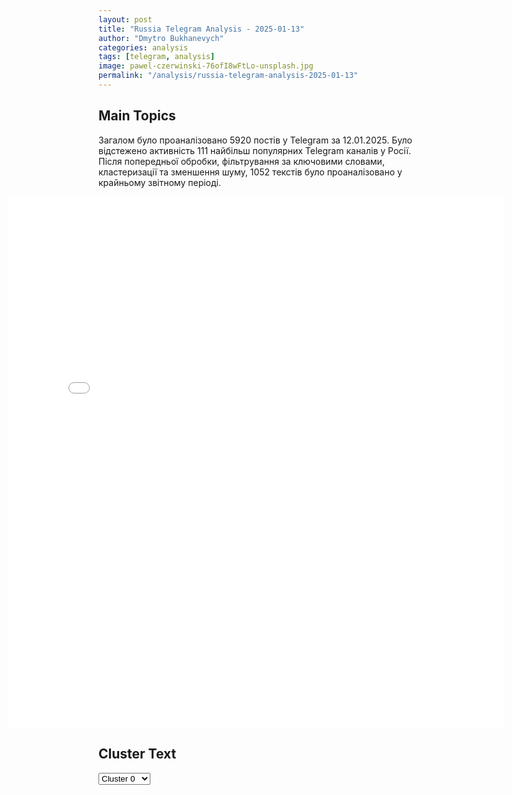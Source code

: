 ```yaml
---
layout: post
title: "Russia Telegram Analysis - 2025-01-13"
author: "Dmytro Bukhanevych"
categories: analysis
tags: [telegram, analysis]
image: pawel-czerwinski-76ofI8wFtLo-unsplash.jpg
permalink: "/analysis/russia-telegram-analysis-2025-01-13"
---
```


<style>
    /* Adjusting iframe-container styles */
    .wide-iframe-container {
        width: calc(100% + 30vw);  /* Extending the width */
        margin-left: -15vw;       /* Negative margin to push to the left */
        overflow: hidden;         /* In case the iframe content spills over */
    }

    .wide-iframe-container iframe {
        width: 100%;  /* Making the iframe take the full width of its container */
        border: none; /* Removing any borders from the iframe */
    }

    /* Toggle mechanism */
    .hidden {
        display: none;
    }
    
    .show-content-target:checked + .show-content {
        display: block;
    }
</style>

<h2>Main Topics</h2>
<p>Загалом було проаналізовано 5920 постів у Telegram за 12.01.2025. Було відстежено активність 111 найбільш популярних Telegram каналів у Росії. Після попередньої обробки, фільтрування за ключовими словами, кластеризації та зменшення шуму, 1052 текстів було проаналізовано у крайньому звітному періоді.</p>
<!-- Embedding Main Plotly Visualization -->
<div class="wide-iframe-container">
    <iframe src="{{site.baseurl}}/visualizations/2025-01-13/fig_topics_time.html" height="850"></iframe>
</div>


<h2>Cluster Text</h2>

<!-- Dropdown to select a cluster -->
<select id="clusterSelector" onchange="displayClusterText()">
<option value="0">Cluster 0</option><option value="1">Cluster 1</option><option value="2">Cluster 2</option><option value="3">Cluster 3</option><option value="4">Cluster 4</option><option value="5">Cluster 5</option><option value="6">Cluster 6</option><option value="7">Cluster 7</option><option value="8">Cluster 8</option><option value="9">Cluster 9</option><option value="10">Cluster 10</option><option value="11">Cluster 11</option><option value="12">Cluster 12</option><option value="13">Cluster 13</option><option value="14">Cluster 14</option><option value="15">Cluster 15</option><option value="16">Cluster 16</option>
</select>

<!-- Display area for the selected cluster's text -->
<div id="clusterTextDisplay" class="hidden"></div>

<script type="text/javascript">
    var clusterDetails = {"0": "<b>Total Posts:</b> 147<br><b>Date:</b> 2025-01-12 08:19:24+00:00<br><b>Author:</b> treugolniklpr<br><b>Link:</b> https://t.me/s/treugolniklpr/80944<br><b>Subscribers:</b> 733702<br><b>Text:</b> \u0422\u0435\u043a\u0441\u0442: \u0425\u0435\u0440\u0441\u043e\u043d\u0441\u043a\u0430\u044f \u043e\u0431\u043b\u0430\u0441\u0442\u044c \u0420\u0424 \u041e\u043f\u0430\u0441\u043d\u043e\u0441\u0442\u044c \u043f\u043e \u0411\u041f\u041b\u0410", "1": "<b>Total Posts:</b> 55<br><b>Date:</b> 2025-01-12 21:34:58+00:00<br><b>Author:</b> ukr_2025_ru<br><b>Link:</b> https://t.me/s/ukr_2025_ru/230625<br><b>Subscribers:</b> 481597<br><b>Text:</b> \u0422\u0435\u043a\u0441\u0442: \u2755 \u0412\u043e\u0442 \u0438 \u0437\u0430\u043a\u043e\u043d\u0447\u0438\u043b\u0438\u0441\u044c \u0432\u044b\u0445\u043e\u0434\u043d\u044b\u0435. \u041f\u043e\u0440\u0430 \u0432\u043e\u0437\u0432\u0440\u0430\u0449\u0430\u0442\u044c\u0441\u044f \u0432 \u0440\u0430\u0431\u043e\u0447\u0438\u0439 \u0440\u0435\u0436\u0438\u043c. \u0410 \u043f\u043e\u043a\u0430 \u0434\u0430\u0432\u0430\u0439\u0442\u0435 \u043f\u043e\u0434\u0432\u0435\u0434\u0451\u043c \u0438\u043d\u0444\u043e\u0440\u043c\u0430\u0446\u0438\u043e\u043d\u043d\u044b\u0435 \u0438\u0442\u043e\u0433\u0438 \u0432\u043e\u0441\u043a\u0440\u0435\u0441\u0435\u043d\u044c\u044f:\ud83d\udfe5 \u0412\u0421 \u0420\u0424 \u043e\u0441\u0432\u043e\u0431\u043e\u0434\u0438\u043b\u0438 \u043d.\u043f. \u042f\u043d\u0442\u0430\u0440\u043d\u043e\u0435 \u0432 \u0414\u041d\u0420 \u0438 \u043d.\u043f. \u041a\u0430\u043b\u0438\u043d\u043e\u0432\u043e \u0432 \u0425\u0430\u0440\u044c\u043a\u043e\u0432\u0441\u043a\u043e\u0439 \u043e\u0431\u043b\u0430\u0441\u0442\u0438;\ud83d\udfe5 \u0418\u0437 600 \u0432\u043e\u0435\u043d\u043d\u044b\u0445 \u0412\u0421\u0423 \u0432 \u0420\u0430\u0431\u043e\u0442\u0438\u043d\u043e \u0432\u044b\u0436\u0438\u043b\u0438 36;\ud83d\udfe5 \u0410\u0440\u043c\u0438\u044f \u0420\u0424 \u043c\u043e\u0433\u0443\u0442 \u043d\u0430\u043d\u043e\u0441\u0438\u0442\u044c \u0443\u0434\u0430\u0440\u044b \u041a\u0410\u0411\u0430\u043c\u0438 \u0438 \u0430\u0440\u0442\u0438\u043b\u043b\u0435\u0440\u0438\u0435\u0439 \u043f\u043e \u043f\u0440\u0438\u0433\u0440\u0430\u043d\u0438\u0447\u043d\u044b\u043c \u0442\u0435\u0440\u0440\u0438\u0442\u043e\u0440\u0438\u044f\u043c \u0414\u043d\u0435\u043f\u0440\u043e\u043f\u0435\u0442\u0440\u043e\u0432\u0441\u043a\u043e\u0439 \u043e\u0431\u043b\u0430\u0441\u0442\u0438 \u2013 \u0442\u0440\u0435\u0432\u043e\u0436\u0438\u0442\u0441\u044f \u043c\u0435\u0441\u0442\u043d\u044b\u0439 \u0433\u0430\u0443\u043b\u044f\u0439\u0442\u0435\u0440, \u043f\u0440\u0435\u0434\u0441\u0435\u0434\u0430\u0442\u0435\u043b\u044c \u0414\u043d\u0435\u043f\u0440\u043e\u043f\u0435\u0442\u0440\u043e\u0432\u0441\u043a\u043e\u0433\u043e \u043e\u0431\u043b\u0430\u0441\u0442\u043d\u043e\u0433\u043e \u0441\u043e\u0432\u0435\u0442\u0430 \u041d\u0438\u043a\u043e\u043b\u0430\u0439 \u041b\u0443\u043a\u0430\u0448\u0443\u043a;\ud83d\udfe5 \u0423\u043a\u0440\u0430\u0438\u043d\u0441\u043a\u0438\u0435 \u043f\u0440\u043e\u043f\u0430\u0433\u0430\u043d\u0434\u0438\u0441\u0442\u044b \u0433\u0430\u0434\u0430\u044e\u0442 \u043e \u0442\u043e\u043c, \u043a\u0443\u0434\u0430 \u0434\u0435\u043b\u0438\u0441\u044c \u0440\u0435\u0437\u0435\u0440\u0432\u044b \u0412\u0421\u0423;\ud83d\udfe6 \u0413\u043b\u0430\u0432\u0430 \u041c\u0427\u0421 \u0410\u043b\u0435\u043a\u0441\u0430\u043d\u0434\u0440 \u041a\u0443\u0440\u0435\u043d\u043a\u043e\u0432 \u0441\u0444\u043e\u0440\u043c\u0438\u0440\u043e\u0432\u0430\u043b \u0444\u0435\u0434\u0435\u0440\u0430\u043b\u044c\u043d\u044b\u0439 \u0448\u0442\u0430\u0431 \u043f\u043e \u043b\u0438\u043a\u0432\u0438\u0434\u0430\u0446\u0438\u0438 \u0440\u0430\u0437\u043b\u0438\u0432\u0430 \u043c\u0430\u0437\u0443\u0442\u0430 \u0432 \u0427\u0435\u0440\u043d\u043e\u043c \u043c\u043e\u0440\u0435;\ud83d\udfe6 \u041f\u043e\u043b\u044c\u0448\u0430 \u0443\u0441\u0442\u0430\u043b\u0430 \u043e\u0442 \u0443\u043a\u0440\u0430\u0438\u043d\u0441\u043a\u043e\u0433\u043e \u043a\u043e\u043d\u0444\u043b\u0438\u043a\u0442\u0430, \u0438 \u043e\u0434\u043d\u043e\u0439 \u0438\u0437 \u043f\u0440\u0438\u0447\u0438\u043d \u0441\u0442\u0430\u043b\u0438 \u0443\u043a\u0440\u0430\u0438\u043d\u0441\u043a\u0438\u0435 \u0431\u0435\u0436\u0435\u043d\u0446\u044b, \"\u0436\u0438\u0432\u0443\u0449\u0438\u0435 \u0432 \u043f\u044f\u0442\u0438\u0437\u0432\u0451\u0437\u0434\u043e\u0447\u043d\u044b\u0445 \u043e\u0442\u0435\u043b\u044f\u0445\", \u2014 \u0437\u0430\u044f\u0432\u0438\u043b \u043c\u0438\u043d\u0438\u0441\u0442\u0440 \u043e\u0431\u043e\u0440\u043e\u043d\u044b \u0441\u0442\u0440\u0430\u043d\u044b \u0412\u043b\u0430\u0434\u0438\u0441\u043b\u0430\u0432 \u041a\u043e\u0441\u0438\u043d\u044f\u043a-\u041a\u0430\u043c\u044b\u0448. \u0422\u0430\u043a\u0436\u0435 \u043e\u043d \u0441\u043a\u0430\u0437\u0430\u043b, \u0447\u0442\u043e \u0441\u0442\u0440\u0430\u043d\u044b \u041d\u0410\u0422\u041e \u043b\u0438\u0448\u044c \u0447\u0435\u0440\u0435\u0437 10 \u043b\u0435\u0442 \u0441\u043c\u043e\u0433\u0443\u0442 \u0432\u044b\u043f\u043e\u043b\u043d\u0438\u0442\u044c \u0442\u0440\u0435\u0431\u043e\u0432\u0430\u043d\u0438\u0435 \u0422\u0440\u0430\u043c\u043f\u0430 \u043f\u043e\u0432\u044b\u0441\u0438\u0442\u044c \u0440\u0430\u0441\u0445\u043e\u0434\u044b \u043d\u0430 \u043e\u0431\u043e\u0440\u043e\u043d\u0443 \u0434\u043e 5% \u0412\u0412\u041f;\ud83d\udfe6 \u041f\u0440\u0435\u0437\u0438\u0434\u0435\u043d\u0442 \u0421\u043b\u043e\u0432\u0430\u043a\u0438\u0438 \u041f\u0451\u0442\u0440 \u041f\u0435\u043b\u043b\u0435\u0433\u0440\u0438\u043d\u0438 \u0440\u0435\u0448\u0438\u043b \u043d\u0435 \u0435\u0445\u0430\u0442\u044c \u0432 \u041a\u0438\u0435\u0432, \u043e\u0431\u044a\u044f\u0441\u043d\u0438\u0432 \u044d\u0442\u043e \u0440\u0435\u0448\u0435\u043d\u0438\u0435\u043c \u0423\u043a\u0440\u0430\u0438\u043d\u044b \u043f\u0440\u0435\u043a\u0440\u0430\u0442\u0438\u0442\u044c \u0442\u0440\u0430\u043d\u0441\u043f\u043e\u0440\u0442\u0438\u0440\u043e\u0432\u043a\u0443 \u0440\u043e\u0441\u0441\u0438\u0439\u0441\u043a\u043e\u0433\u043e \u0433\u0430\u0437\u0430 \u0432 \u0415\u0432\u0440\u043e\u043f\u0443;\ud83d\udfe6 \u0412 \u043a\u0430\u043b\u0438\u0444\u043e\u0440\u043d\u0438\u0439\u0441\u043a\u0438\u0445 \u043f\u043e\u0436\u0430\u0440\u0430\u0445 \u0441\u0433\u043e\u0440\u0435\u043b\u0438 \u0432\u043e\u0441\u0435\u043c\u044c \u043e\u0441\u043e\u0431\u043d\u044f\u043a\u043e\u0432 \u0433\u0435\u043d\u0435\u0440\u0430\u043b\u043e\u0432 \u0412\u0421\u0423;\ud83d\udfe6 \u0423\u043a\u0440\u0430\u0438\u043d\u0441\u043a\u0438\u0439 \u041c\u0435\u043d\u0433\u0435\u043b\u0435 \u043e\u0431\u044a\u044f\u0432\u0438\u043b \u043e \u0442\u043e\u043c, \u0447\u0442\u043e \u043e\u043d \u0438\u0434\u0435\u0442 \u0432 \u043f\u043e\u043b\u0438\u0442\u0438\u043a\u0443;\ud83d\udfe6 \u041d\u0430 \u0423\u043a\u0440\u0430\u0438\u043d\u0435 \u0432 2024 \u0433\u043e\u0434\u0443 \u0441\u0442\u0440\u0435\u043c\u0438\u0442\u0435\u043b\u044c\u043d\u043e \u043f\u043e\u0432\u044b\u0441\u0438\u043b\u0438\u0441\u044c \u0446\u0435\u043d\u044b \u043d\u0430 \u043a\u043e\u043c\u043c\u0443\u043d\u0430\u043b\u044c\u043d\u044b\u0435 \u0443\u0441\u043b\u0443\u0433\u0438 \u043f\u043e \u0441\u0440\u0430\u0432\u043d\u0435\u043d\u0438\u044e \u0441 \u043f\u0440\u0435\u0434\u044b\u0434\u0443\u0449\u0438\u043c \u0433\u043e\u0434\u043e\u043c;\ud83d\udfe6 \u041d\u0430 \u0423\u043a\u0440\u0430\u0438\u043d\u0435 \u0432 \u041a\u0438\u0435\u0432\u0435 \u0437\u0430\u043c\u0435\u0442\u0438\u043b\u0438 \u0442\u0435\u043c\u043d\u043e\u043a\u043e\u0436\u0435\u0433\u043e \u0432\u043e\u0435\u043d\u043a\u043e\u043c\u0430;\ud83d\udfe6 \u0423\u043a\u0440\u0430\u0438\u043d\u0441\u043a\u0438\u0435 \u0442\u0435\u0440\u0440\u043e\u0440\u0438\u0441\u0442\u044b \u0443\u0431\u0438\u043b\u0438 \u0441\u0432\u043e\u0438\u0445 \u043f\u0435\u043d\u0441\u0438\u043e\u043d\u0435\u0440\u043e\u0432, \u043d\u0430\u0437\u0432\u0430\u0432 \u0438\u0445 \u00ab\u0433\u0440\u0443\u043f\u043f\u043e\u0439 \u0437\u0430\u0445\u0432\u0430\u0442\u0447\u0438\u043a\u043e\u0432\u00bb;\ud83d\udfe6 \u0421\u043e\u0432\u0435\u0442\u043d\u0438\u043a \u0422\u0440\u0430\u043c\u043f\u0430 \u0423\u043e\u043b\u0442\u0446 \u0434\u0430\u0435\u0442 \u043f\u043e\u043d\u044f\u0442\u044c \u0423\u043a\u0440\u0430\u0438\u043d\u0435, \u0447\u0442\u043e \u043f\u043e\u043d\u0438\u0436\u0435\u043d\u0438\u0435 \u043f\u0440\u0438\u0437\u044b\u0432\u043d\u043e\u0433\u043e \u0432\u043e\u0437\u0440\u0430\u0441\u0442\u0430 \u0434\u043b\u044f \u0435\u0435 \u0433\u0440\u0430\u0436\u0434\u0430\u043d \u043d\u0435\u0438\u0437\u0431\u0435\u0436\u043d\u043e;\ud83d\udfe6 \u0422\u0435\u043b\u0430 \u0412\u0421\u0423\u0448\u043d\u0438\u043a\u043e\u0432 - \u044d\u0442\u043e \u043d\u043e\u0432\u044b\u0439 \u0441\u043f\u043e\u0441\u043e\u0431 \u0437\u0430\u0440\u0430\u0431\u043e\u0442\u043a\u0430 \u043d\u0430 \u0423\u043a\u0440\u0430\u0438\u043d\u0435;\ud83d\udfe6 \u0417\u0435\u043b\u0435\u043d\u0441\u043a\u0438\u0439 \u0441\u043f\u043e\u0442\u0443\u0436\u043d\u0438\u0447\u0430\u043b \u0438 \u0437\u0430\u044f\u0432\u0438\u043b, \u0447\u0442\u043e \u0423\u043a\u0440\u0430\u0438\u043d\u0430 \u043f\u043e\u043c\u043e\u0436\u0435\u0442 \u0421\u0428\u0410 \u0432 \u0442\u0443\u0448\u0435\u043d\u0438\u0438 \u043f\u043e\u0436\u0430\u0440\u043e\u0432 \u0432 \u041a\u0430\u043b\u0438\u0444\u043e\u0440\u043d\u0438\u0438.\u0414\u0435\u043d\u044c \u0437\u0430\u043a\u043e\u043d\u0447\u0438\u043b\u0441\u044f, \u043d\u043e \u043d\u043e\u0447\u044c \u0442\u043e\u043b\u044c\u043a\u043e \u043d\u0430\u0447\u0438\u043d\u0430\u0435\u0442\u0441\u044f! \u041c\u044b \u0441\u043b\u0435\u0434\u0438\u043c \u0437\u0430 \u043f\u0440\u043e\u0438\u0441\u0445\u043e\u0434\u044f\u0449\u0438\u043c \u0432 \u043d\u043e\u0447\u0438, \u0447\u0442\u043e\u0431\u044b \u0440\u0430\u0441\u0441\u043a\u0430\u0437\u0430\u0442\u044c \u043e\u0431 \u044d\u0442\u043e\u043c \u0432\u0430\u043c.  \u0410 \u043f\u043e\u043a\u0430 \u043c\u043e\u0436\u0435\u0442\u0435 \u043f\u043e\u0434\u043f\u0438\u0441\u0430\u0442\u044c\u0441\u044f \u043d\u0430 \u043d\u0430\u0448 \u043a\u0430\u043d\u0430\u043b \u0441 \u044d\u043a\u0441\u043a\u043b\u044e\u0437\u0438\u0432\u043d\u044b\u043c\u0438 \u044d\u043a\u0441\u043f\u0435\u0440\u0442\u043d\u044b\u043c\u0438 \u043c\u0430\u0442\u0435\u0440\u0438\u0430\u043b\u0430\u043c\u0438 \u043e\u0431 \u0423\u043a\u0440\u0430\u0438\u043d\u0435, \u0421\u0412\u041e \u0438 \u043d\u0435 \u0442\u043e\u043b\u044c\u043a\u043e.\u0412\u0430\u0448\u0430 \u0423\u043a\u0440\u0430\u0438\u043d\u0430.\u0440\u0443 \ud83d\udc4d", "2": "<b>Total Posts:</b> 21<br><b>Date:</b> 2025-01-12 11:32:52+00:00<br><b>Author:</b> bbbreaking<br><b>Link:</b> https://t.me/s/bbbreaking/197841<br><b>Subscribers:</b> 1862421<br><b>Text:</b> \u0422\u0435\u043a\u0441\u0442: \u0425\u0430\u0431\u0438\u0431\u0430 \u041d\u0443\u0440\u043c\u0430\u0433\u043e\u043c\u0435\u0434\u043e\u0432\u0430 \u0441\u043d\u044f\u043b\u0438 \u0441 \u0440\u0435\u0439\u0441\u0430 \u0432 \u0421\u0428\u0410 \u043f\u043e\u0441\u043b\u0435 \u0441\u043f\u043e\u0440\u043e\u0432 \u0441\u043e \u0441\u0442\u044e\u0430\u0440\u0434\u0435\u0441\u0441\u043e\u0439, \u0441\u043e\u043e\u0431\u0449\u0430\u0435\u0442 \u043f\u043e\u0440\u0442\u0430\u043b Essentially Sports.\u0411\u043e\u0440\u0442\u043f\u0440\u043e\u0432\u043e\u0434\u043d\u0438\u0446\u0430 \u0441\u043f\u0440\u043e\u0441\u0438\u043b\u0430 \u041d\u0443\u0440\u043c\u0430\u0433\u043e\u043c\u0435\u0434\u043e\u0432\u0430, \u0441\u0438\u0434\u0435\u0432\u0448\u0435\u0433\u043e \u0443 \u0430\u0432\u0430\u0440\u0438\u0439\u043d\u043e\u0433\u043e \u0432\u044b\u0445\u043e\u0434\u0430, \u0441\u043c\u043e\u0436\u0435\u0442 \u043b\u0438 \u043e\u043d \u043f\u043e\u043c\u043e\u0447\u044c \u043e\u0441\u0442\u0430\u043b\u044c\u043d\u044b\u043c \u043f\u0430\u0441\u0441\u0430\u0436\u0438\u0440\u0430\u043c \u0432 \u0441\u043b\u0443\u0447\u0430\u0435 \u0447\u0440\u0435\u0437\u0432\u044b\u0447\u0430\u0439\u043d\u043e\u0439 \u0441\u0438\u0442\u0443\u0430\u0446\u0438\u0438. \u0421\u043f\u043e\u0440\u0442\u0441\u043c\u0435\u043d \u0432\u0441\u0442\u0443\u043f\u0438\u043b \u0432 \u0441\u043f\u043e\u0440 \u0438 \u043e\u0442\u043a\u0430\u0437\u0430\u043b\u0441\u044f \u043f\u0435\u0440\u0435\u0441\u0435\u0441\u0442\u044c \u043d\u0430 \u0434\u0440\u0443\u0433\u043e\u0435 \u043c\u0435\u0441\u0442\u043e. \u0421\u0442\u044e\u0430\u0440\u0434\u0435\u0441\u0441\u0430 \u0432\u044b\u0437\u0432\u0430\u043b\u0430 \u0441\u0443\u043f\u0435\u0440\u0432\u0430\u0439\u0437\u0435\u0440\u0430, \u043a\u043e\u0442\u043e\u0440\u044b\u0439 \u043f\u043e\u043f\u0440\u043e\u0441\u0438\u043b \u041d\u0443\u0440\u043c\u0430\u0433\u043e\u043c\u0435\u0434\u043e\u0432\u0430 \u043f\u043e\u043a\u0438\u043d\u0443\u0442\u044c \u0441\u0430\u043c\u043e\u043b\u0435\u0442.", "3": "<b>Total Posts:</b> 16<br><b>Date:</b> 2025-01-12 09:30:08+00:00<br><b>Author:</b> warhistoryalconafter<br><b>Link:</b> https://t.me/s/warhistoryalconafter/202610<br><b>Subscribers:</b> 541514<br><b>Text:</b> \u0422\u0435\u043a\u0441\u0442: \ud83c\uddf7\ud83c\uddfa \u0413\u043e\u0441\u0434\u0443\u043c\u0430 \u043f\u0440\u043e\u0434\u043e\u043b\u0436\u0438\u0442 \u043e\u0431\u0441\u0443\u0436\u0434\u0435\u043d\u0438\u0435 \u0442\u0435\u043c\u044b \u0431\u043e\u0440\u044c\u0431\u044b \u0441 \u0434\u0435\u0441\u0442\u0440\u0443\u043a\u0442\u0438\u0432\u043d\u044b\u043c \u043a\u043e\u043d\u0442\u0435\u043d\u0442\u043e\u043c \u0432 \u0432\u0438\u0434\u0435\u043e\u0438\u0433\u0440\u0430\u0445, \u0440\u0435\u0447\u0438 \u043e \u043f\u043e\u043b\u043d\u043e\u043c \u0437\u0430\u043f\u0440\u0435\u0442\u0435 \u0438\u0433\u0440 \u043d\u0435 \u0438\u0434\u0435\u0442. \u041e\u0431 \u044d\u0442\u043e\u043c \u0441\u043e\u043e\u0431\u0449\u0438\u043b \u0432 Telegram-\u043a\u0430\u043d\u0430\u043b\u0435 \u043f\u0440\u0435\u0434\u0441\u0435\u0434\u0430\u0442\u0435\u043b\u044c \u0413\u043e\u0441\u0434\u0443\u043c\u044b \u0412\u044f\u0447\u0435\u0441\u043b\u0430\u0432 \u0412\u043e\u043b\u043e\u0434\u0438\u043d.\"\u0422\u0435\u043c\u0430 \u0437\u0430\u0438\u043d\u0442\u0435\u0440\u0435\u0441\u043e\u0432\u0430\u043b\u0430 \u043c\u043d\u043e\u0433\u0438\u0445 \u043c\u043e\u0438\u0445 \u043a\u043e\u043b\u043b\u0435\u0433. \u041f\u043b\u0430\u043d\u0438\u0440\u0443\u0435\u043c \u043f\u043e\u0434\u043a\u043b\u044e\u0447\u0438\u0442\u044c \u043a \u043e\u0431\u0441\u0443\u0436\u0434\u0435\u043d\u0438\u044e \u0437\u0430\u043a\u043e\u043d\u043e\u043f\u0440\u043e\u0435\u043a\u0442\u0430 \u0440\u043e\u0434\u0438\u0442\u0435\u043b\u044c\u0441\u043a\u043e\u0435 \u0441\u043e\u043e\u0431\u0449\u0435\u0441\u0442\u0432\u043e, \u0443\u0447\u0438\u0442\u0435\u043b\u0435\u0439, \u044d\u043a\u0441\u043f\u0435\u0440\u0442\u043e\u0432, \u043f\u0440\u0435\u0434\u0441\u0442\u0430\u0432\u0438\u0442\u0435\u043b\u0435\u0439 \u043e\u0442\u0440\u0430\u0441\u043b\u0438, \u043f\u0441\u0438\u0445\u043e\u043b\u043e\u0433\u043e\u0432 \u0438 \u0432\u0441\u0435\u0445 \u0437\u0430\u0438\u043d\u0442\u0435\u0440\u0435\u0441\u043e\u0432\u0430\u043d\u043d\u044b\u0445. \u0420\u044f\u0434 \u043c\u0435\u0434\u0438\u0430\u0440\u0435\u0441\u0443\u0440\u0441\u043e\u0432 \u0437\u0430\u044f\u0432\u0438\u043b \u043e \u0432\u043e\u0437\u043c\u043e\u0436\u043d\u043e\u043c \u043f\u043e\u043b\u043d\u043e\u043c \u0437\u0430\u043f\u0440\u0435\u0442\u0435 \u0432\u0438\u0434\u0435\u043e\u0438\u0433\u0440. \u0421\u0440\u0430\u0437\u0443 \u0445\u043e\u0447\u0443 \u043f\u043e\u0434\u0447\u0435\u0440\u043a\u043d\u0443\u0442\u044c - \u043e\u0431 \u044d\u0442\u043e\u043c \u0440\u0435\u0447\u0438 \u043d\u0435 \u0438\u0434\u0435\u0442\", - \u0437\u0430\u044f\u0432\u0438\u043b \u043e\u043d.\u041f\u043e\u0434\u043f\u0438\u0441\u0430\u0442\u044c\u0441\u044f \u043d\u0430 \u043a\u0430\u043d\u0430\u043b", "4": "<b>Total Posts:</b> 24<br><b>Date:</b> 2025-01-12 14:50:06+00:00<br><b>Author:</b> petrovtel<br><b>Link:</b> https://t.me/s/petrovtel/63107<br><b>Subscribers:</b> 551645<br><b>Text:</b> \u0422\u0435\u043a\u0441\u0442: \u0418\u0434\u0451\u0442 \u043f\u043e\u0434\u0433\u043e\u0442\u043e\u0432\u043a\u0430 \u043a \u0432\u0441\u0442\u0440\u0435\u0447\u0435 \u0414\u043e\u043d\u0430\u043b\u044c\u0434\u0430 \u0422\u0440\u0430\u043c\u043f\u0430 \u0438 \u041f\u0443\u0442\u0438\u043d\u0430, \u0441\u043e\u043e\u0431\u0449\u0438\u043b \u0441\u043e\u0432\u0435\u0442\u043d\u0438\u043a \u0422\u0440\u0430\u043c\u043f\u0430 \u043f\u043e \u043d\u0430\u0446\u0431\u0435\u0437\u043e\u043f\u0430\u0441\u043d\u043e\u0441\u0442\u0438 \u041c\u0430\u0439\u043a \u0423\u043e\u043b\u0442\u0446.\u041a\u041a \ud83d\udc00", "5": "<b>Total Posts:</b> 101<br><b>Date:</b> 2025-01-12 05:51:21+00:00<br><b>Author:</b> yurasumy<br><b>Link:</b> https://t.me/s/yurasumy/20477<br><b>Subscribers:</b> 3129833<br><b>Text:</b> \u0422\u0435\u043a\u0441\u0442: \u041a\u0443\u0440\u0430\u0445\u043e\u0432\u0441\u043a\u043e\u0435 \u043d\u0430\u043f\u0440\u0430\u0432\u043b\u0435\u043d\u0438\u0435 \u043d\u0430 12.01.25: \u0428\u0442\u0443\u0440\u043c \u0410\u043d\u0434\u0440\u0435\u0435\u0432\u043a\u0438, \u042f\u043d\u0442\u0430\u0440\u043d\u043e\u0435...\u0417\u0434\u0435\u0441\u044c \u0442\u0430\u043a\u0436\u0435 \u043f\u043e\u044f\u0432\u043b\u044f\u044e\u0442\u0441\u044f \u0432\u0441\u0435 \u0431\u043e\u043b\u0435\u0435 \u044f\u0432\u043d\u044b\u0435 \u043f\u0440\u0438\u0437\u043d\u0430\u043a\u0438 \u0442\u043e\u0433\u043e, \u0447\u0442\u043e \u043f\u043e\u043b\u0443\u043e\u043a\u0440\u0443\u0436\u0435\u043d\u043d\u0430\u044f \u0433\u0440\u0443\u043f\u043f\u0438\u0440\u043e\u0432\u043a\u0430 \u0412\u0421\u0423 \u0432 \u0440\u0430\u0439\u043e\u043d\u0435 \u0414\u0430\u0447\u043d\u043e\u0433\u043e \u043f\u043e\u0441\u044b\u043f\u0430\u043b\u0430\u0441\u044c. \u041c\u044b \u0438\u043c\u0435\u0435\u043c \u0437\u0434\u0435\u0441\u044c \u0430\u0431\u0441\u043e\u043b\u044e\u0442\u043d\u043e\u0435 \u043f\u0440\u0435\u0432\u043e\u0441\u0445\u043e\u0434\u0441\u0442\u0432\u043e \u0432 \u043e\u0433\u043d\u0435\u0432\u043e\u0439 \u043c\u043e\u0449\u0438 \u0438 \u043f\u043e\u0441\u0442\u0435\u043f\u0435\u043d\u043d\u043e \u0435\u0433\u043e \u0440\u0435\u0430\u043b\u0438\u0437\u0443\u0435\u043c. \u0412\u0447\u0435\u0440\u0430 \u043d\u0430\u0448\u0438 \u0447\u0430\u0441\u0442\u0438 \u043e\u0432\u043b\u0430\u0434\u0435\u043b\u0438 \u043d.\u043f. \u042f\u043d\u0442\u0430\u0440\u043d\u043e\u0435, \u0447\u0442\u043e \u0441\u0440\u0430\u0437\u0443 \u043e\u0433\u043e\u043b\u0438\u043b\u043e \u044e\u0436\u043d\u044b\u0439 \u0444\u043b\u0430\u043d\u0433 \u043f\u043e\u043b\u0443\u043a\u043e\u0442\u043b\u0430.\u0422\u0430\u043a\u0436\u0435 \u043a \u0432\u0435\u0447\u0435\u0440\u0443 \u0448\u0442\u0443\u0440\u043c\u043e\u0432\u0438\u043a\u0438 114-\u043e\u0439 \u0431\u0440\u0438\u0433\u0430\u0434\u044b \u0441\u043e\u0442\u0432\u043e\u0440\u0438\u043b\u0438 \u043e\u0447\u0435\u0440\u0435\u0434\u043d\u043e\u0435 \u0447\u0443\u0434\u043e, \u0432\u0437\u044f\u0432 \u043a\u0440\u0435\u043f\u043a\u0438\u0439 \u0440\u043e\u0442\u043d\u044b\u0439 \u043e\u043f\u043e\u0440\u043d\u044b\u0439 \u043f\u0443\u043d\u043a\u0442 \u0412\u0421\u0423 \u043d\u0430 \u0432\u043e\u0441\u0442\u043e\u0447\u043d\u043e\u0439 \u043e\u043a\u0440\u0430\u0438\u043d\u0435 \u0410\u043d\u0434\u0440\u0435\u0435\u0432\u043a\u0438, \u0442\u0435\u043c \u0441\u0430\u043c\u044b\u043c \u043d\u0430\u0447\u0430\u0432 \u0431\u043e\u0438 \u0437\u0430 \u0441\u0435\u043b\u043e.\u0412\u0435\u0440\u043e\u044f\u0442\u043d\u043e \u0443\u0436\u0435 \u043f\u043e\u043b\u043d\u043e\u0446\u0435\u043d\u043d\u044b\u0439 \u0435\u0433\u043e \u0448\u0442\u0443\u0440\u043c \u043d\u0430\u0447\u043d\u0435\u0442\u0441\u044f \u0441\u0435\u0433\u043e\u0434\u043d\u044f. \u0420\u0435\u0437\u0435\u0440\u0432\u044b \u043f\u0440\u043e\u0442\u0438\u0432\u043d\u0438\u043a\u0430 \u0437\u0434\u0435\u0441\u044c \u044f\u0432\u043d\u043e \u0438\u0441\u0442\u043e\u0449\u0435\u043d\u044b \u0438 \u0437\u0430\u043a\u0440\u044b\u0442\u044c \u043e\u0431\u0440\u0430\u0437\u0443\u044e\u0449\u0438\u0435\u0441\u044f \u0431\u0440\u0435\u0448\u0438 \u0443 \u043a\u043e\u043c\u0430\u043d\u0434\u043e\u0432\u0430\u043d\u0438\u044f \u043f\u0440\u043e\u0442\u0438\u0432\u043d\u0438\u043a\u0430 \u043d\u0435\u0447\u0435\u043c. \u0422\u0435\u043c \u0431\u043e\u043b\u0435\u0435, \u0447\u0442\u043e \u0438 \u0441\u0435\u0432\u0435\u0440\u043d\u0435\u0435 \u0421\u043b\u0430\u0432\u044f\u043d\u043a\u0438, \u0444\u0440\u043e\u043d\u0442 \u0412\u0421\u0423 \u043f\u043e\u0441\u043b\u0435 \u043d\u0435\u0441\u043a\u043e\u043b\u044c\u043a\u0438\u0445 \u0434\u043d\u0435\u0439 \u0443\u043f\u043e\u0440\u043d\u043e\u0433\u043e \u0441\u043e\u043f\u0440\u043e\u0442\u0438\u0432\u043b\u0435\u043d\u0438\u044f \u043d\u0430\u0448\u0435\u043c\u0443 \u0434\u0430\u0432\u043b\u0435\u043d\u0438\u044e \u2026 \u0431\u0443\u043a\u0432\u0430\u043b\u044c\u043d\u043e \u043f\u043e\u0441\u044b\u043f\u0430\u043b\u0441\u044f (\u043e\u0431 \u044d\u0442\u043e\u043c \u043f\u043e\u0434\u0440\u043e\u0431\u043d\u0435\u0435 \u0432 \u0441\u043b\u0435\u0434\u0443\u044e\u0449\u0435\u043c \u043c\u0430\u0442\u0435\u0440\u0438\u0430\u043b\u0435).\u041c\u0435\u0436\u0434\u0443 \u0442\u0435\u043c \u0432 \u0441\u0435\u0442\u0438 \u043d\u0430\u0447\u0430\u043b\u0438 \u043f\u043e\u044f\u0432\u043b\u044f\u0442\u044c\u0441\u044f \u0432\u0438\u0434\u0435\u043e \u0441 \u0433\u0440\u0443\u043f\u043f\u0430\u043c\u0438 \u043f\u043b\u0435\u043d\u043d\u044b\u0445, \u043a\u043e\u0442\u043e\u0440\u044b\u0435 \u043d\u0430\u0448\u0438 \u0441\u043e\u043b\u0434\u0430\u0442\u044b \u0432\u0437\u044f\u043b\u0438 \u0432 \u0437\u0430\u043f\u0430\u0434\u043d\u043e\u0439 \u0447\u0430\u0441\u0442\u0438 \u041a\u0443\u0440\u0430\u0445\u043e\u0432\u043e. \u0427\u0442\u043e \u0433\u043e\u0432\u043e\u0440\u0438\u0442 \u043e \u043c\u0430\u0441\u0448\u0442\u0430\u0431\u0430\u0445 \u043f\u043e\u0441\u0442\u0438\u0433\u0448\u0435\u0439 \u0437\u0434\u0435\u0441\u044c \u043f\u0440\u043e\u0442\u0438\u0432\u043d\u0438\u043a\u0430 \u043a\u0430\u0442\u0430\u0441\u0442\u0440\u043e\u0444\u044b.\u0414\u0435\u0440\u0436\u0438\u043c \u043a\u0443\u043b\u0430\u043a\u0438 \u0438 \u043c\u043e\u043b\u0438\u043c\u0441\u044f \u0437\u0430 \u043f\u0430\u0440\u043d\u0435\u0439.", "6": "<b>Total Posts:</b> 118<br><b>Date:</b> 2025-01-12 15:29:40+00:00<br><b>Author:</b> dmitrynikotin<br><b>Link:</b> https://t.me/s/dmitrynikotin/28640<br><b>Subscribers:</b> 719978<br><b>Text:</b> \u0422\u0435\u043a\u0441\u0442: \u26a1\ufe0f\u0422\u0440\u0430\u043c\u043f \u043f\u0440\u0438\u0437\u043d\u0430\u0435\u0442 \u043d\u0435\u0440\u0435\u0430\u043b\u0438\u0441\u0442\u0438\u0447\u043d\u043e\u0441\u0442\u044c \u0438\u0434\u0435\u0438 \"\u0432\u044b\u0442\u0435\u0441\u043d\u0435\u043d\u0438\u044f\" \u0420\u0424 \u0441 \u0431\u044b\u0432\u0448\u0438\u0445 \u0442\u0435\u0440\u0440\u0438\u0442\u043e\u0440\u0438\u0439 \u0423\u043a\u0440\u0430\u0438\u043d\u044b, \u044d\u0442\u043e \u043d\u0430\u0447\u0438\u043d\u0430\u044e\u0442 \u043f\u043e\u043d\u0438\u043c\u0430\u0442\u044c \u0438 \u0434\u0440\u0443\u0433\u0438\u0435 \u2014 \u0441\u043e\u0432\u0435\u0442\u043d\u0438\u043a \u043f\u043e \u043d\u0430\u0446\u0431\u0435\u0437\u043e\u043f\u0430\u0441\u043d\u043e\u0441\u0442\u0438.\ud83d\udcf1\u0414\u043c\u0438\u0442\u0440\u0438\u0439 \u041d\u0438\u043a\u043e\u0442\u0438\u043d. \u041f\u043e\u0434\u043f\u0438\u0441\u0430\u0442\u044c\u0441\u044f!", "7": "<b>Total Posts:</b> 34<br><b>Date:</b> 2025-01-12 16:32:58+00:00<br><b>Author:</b> rusich_army<br><b>Link:</b> https://t.me/s/rusich_army/20049<br><b>Subscribers:</b> 1162378<br><b>Text:</b> \u0422\u0435\u043a\u0441\u0442: \ud83e\ude96\u0413\u0440\u0435\u043d\u043b\u0430\u043d\u0434\u0438\u044f \u0438 \u043d\u0430\u0448\u0435 \u043c\u043d\u0435\u043d\u0438\u0435 \u0422\u0440\u0430\u043c\u043f \u0433\u043e\u0442\u043e\u0432 \u0440\u0430\u0441\u0441\u043c\u043e\u0442\u0440\u0435\u0442\u044c \u0432\u0441\u0435 \u0432\u043e\u0437\u043c\u043e\u0436\u043d\u044b\u0435 \u0432\u0430\u0440\u0438\u0430\u043d\u0442\u044b \u0434\u0435\u0439\u0441\u0442\u0432\u0438\u0439 \u0432 \u043e\u0442\u043d\u043e\u0448\u0435\u043d\u0438\u0438 \u0413\u0440\u0435\u043d\u043b\u0430\u043d\u0434\u0438\u0438, \u0432\u043a\u043b\u044e\u0447\u0430\u044f \u0441\u0438\u043b\u043e\u0432\u043e\u0439 \u0441\u0446\u0435\u043d\u0430\u0440\u0438\u0439, \u0437\u0430\u044f\u0432\u0438\u043b \u0441\u043e\u0432\u0435\u0442\u043d\u0438\u043a \u0422\u0440\u0430\u043c\u043f\u0430 \u043f\u043e \u043d\u0430\u0446\u0431\u0435\u0437\u043e\u043f\u0430\u0441\u043d\u043e\u0441\u0442\u0438 \u0423\u043e\u043b\u0446\u0421 \u0442\u043e\u0447\u043a\u0438 \u0437\u0440\u0435\u043d\u0438\u044f \u0433\u0435\u043e\u0433\u0440\u0430\u0444\u0438\u0447\u0435\u0441\u043a\u043e\u0433\u043e \u043f\u043e\u043b\u043e\u0436\u0435\u043d\u0438\u044f \u0413\u0440\u0435\u043d\u043b\u0430\u043d\u0434\u0438\u044f \u0432\u0430\u0436\u043d\u0430 \u043a\u0430\u043a \u044d\u043b\u0435\u043c\u0435\u043d\u0442 \u043f\u0440\u043e\u0442\u0438\u0432\u043e\u0441\u0442\u043e\u044f\u043d\u0438\u044f \u0432 \u0410\u0440\u043a\u0442\u0438\u043a\u0435. \u041e\u043d\u0430 \u043d\u0430\u0445\u043e\u0434\u0438\u0442\u0441\u044f \u0432 \u0442\u0430\u043a\u043e\u043c \u043f\u043e\u043b\u043e\u0436\u0435\u043d\u0438\u0438, \u0447\u0442\u043e, \u043e\u0431\u043e\u0440\u0443\u0434\u043e\u0432\u0430\u0432 \u0432\u043e\u0435\u043d\u043d\u0443\u044e \u0431\u0430\u0437\u0443 \u0441 \u0441\u043e\u043e\u0442\u0432\u0435\u0442\u0441\u0442\u0432\u0443\u044e\u0449\u0435\u0439 \u0438\u043d\u0444\u0440\u0430\u0441\u0442\u0440\u0443\u043a\u0442\u0443\u0440\u043e\u0439, \u043c\u043e\u0436\u043d\u043e \u0431\u0443\u0434\u0435\u0442 \u043a\u043e\u043d\u0442\u0440\u043e\u043b\u0438\u0440\u043e\u0432\u0430\u0442\u044c \u0431\u043e\u043b\u044c\u0448\u0443\u044e \u0447\u0430\u0441\u0442\u044c \u0440\u0435\u0433\u0438\u043e\u043d\u0430.\u041d\u0430\u0441 \u0442\u0430\u043a\u043e\u0435 \u043f\u0440\u0438\u0441\u0443\u0442\u0441\u0442\u0432\u0438\u0435 \u0421\u0428\u0410 \u043d\u0435 \u0443\u0434\u0438\u0432\u043b\u044f\u0435\u0442. \u0412 \u0433\u043e\u0434\u044b \u0425\u043e\u043b\u043e\u0434\u043d\u043e\u0439 \u0432\u043e\u0439\u043d\u044b \u0443 \u0430\u043c\u0435\u0440\u0438\u043a\u0430\u043d\u0446\u0435\u0432 \u0443\u0436\u0435 \u0431\u044b\u043b\u0430 \u0432\u043e\u0435\u043d\u043d\u0430\u044f \u0431\u0430\u0437\u0430 \u0432 \u0413\u0440\u0435\u043d\u043b\u0430\u043d\u0434\u0438\u0438, \u043a\u043e\u0442\u043e\u0440\u0430\u044f \u0440\u0430\u0441\u0441\u043c\u0430\u0442\u0440\u0438\u0432\u0430\u043b\u0430\u0441\u044c \u0442\u043e\u043b\u044c\u043a\u043e \u0441 \u043e\u0434\u043d\u043e\u0439 \u0442\u043e\u0447\u043a\u0438 \u2014 \u0432\u043e\u0437\u043c\u043e\u0436\u043d\u043e\u0441\u0442\u0438 \u0431\u044b\u0441\u0442\u0440\u043e \u043f\u0440\u0438\u0431\u043b\u0438\u0437\u0438\u0442\u044c\u0441\u044f \u043a \u0440\u043e\u0441\u0441\u0438\u0439\u0441\u043a\u0438\u043c \u0442\u0435\u0440\u0440\u0438\u0442\u043e\u0440\u0438\u044f\u043c \u0438 \u0443\u0434\u0430\u0440\u0438\u0442\u044c.\u0422\u0430\u043a \u0447\u0442\u043e \u043d\u0430\u0448\u0430 \u0441\u0442\u0440\u0430\u043d\u0430 \u0432 \u043f\u0440\u0438\u043d\u0446\u0438\u043f\u0435 \u0437\u043d\u0430\u0435\u0442, \u043a \u0447\u0435\u043c\u0443 \u0433\u043e\u0442\u043e\u0432\u0438\u0442\u044c\u0441\u044f, \u0435\u0441\u043b\u0438 \u0422\u0440\u0430\u043c\u043f \u0434\u0435\u0439\u0441\u0442\u0432\u0438\u0442\u0435\u043b\u044c\u043d\u043e \u0437\u0430\u0445\u043e\u0447\u0435\u0442 \u043f\u043e\u043b\u0443\u0447\u0438\u0442\u044c \u043a\u043e\u043d\u0442\u0440\u043e\u043b\u044c \u043d\u0430\u0434 \u0413\u0440\u0435\u043d\u043b\u0430\u043d\u0434\u0438\u0435\u0439. \u041d\u043e \u0432\u0441\u0435 \u044d\u0442\u043e \u0441\u043b\u0435\u0434\u0443\u0435\u0442 \u043e\u0431\u0441\u0443\u0436\u0434\u0430\u0442\u044c \u0442\u043e\u043b\u044c\u043a\u043e \u043f\u043e\u0441\u043b\u0435 \u0442\u043e\u0433\u043e, \u043a\u0430\u043a \u043e\u043d \u043f\u0440\u0438\u0434\u0435\u0442 \u043a \u0432\u043b\u0430\u0441\u0442\u0438 \u0438 \u0431\u0443\u0434\u0443\u0442 \u0432\u0438\u0434\u043d\u044b \u043a\u043e\u043d\u0442\u0443\u0440\u044b \u0432\u043d\u0435\u0448\u043d\u0435\u0439 \u043f\u043e\u043b\u0438\u0442\u0438\u043a\u0438.\u0418 \u0435\u0441\u043b\u0438 \u0432\u0441\u0435 \u044d\u0442\u043e \u043e\u043a\u0430\u0436\u0435\u0442\u0441\u044f \u043f\u0440\u0430\u0432\u0434\u043e\u0439, \u0430 \u043d\u0435 \u043f\u043e\u043b\u0438\u0442\u0438\u0447\u0435\u0441\u043a\u043e\u0439 \u0438\u0433\u0440\u043e\u0439, \u0442\u043e \u0443\u0436\u0435 \u043c\u043e\u0436\u043d\u043e \u0431\u0443\u0434\u0435\u0442 \u043e\u0446\u0435\u043d\u0438\u0432\u0430\u0442\u044c \u0432\u0441\u0435 \u044d\u0442\u043e. \u041d\u043e \u043e\u0434\u043d\u043e \u0431\u0443\u0434\u0435\u0442 \u043f\u043e\u043d\u044f\u0442\u043d\u043e \u0442\u043e\u0447\u043d\u043e: \u043f\u0440\u0438 \u0442\u0430\u043a\u0438\u0445 \u043f\u0440\u0438\u0442\u044f\u0437\u0430\u043d\u0438\u044f\u0445 \u043d\u0430 \u0413\u0440\u0435\u043d\u043b\u0430\u043d\u0434\u0438\u044e \u0443 \u0422\u0440\u0430\u043c\u043f\u0430 \u0431\u0443\u0434\u0435\u0442 \u0432\u0441\u0435 \u043c\u0435\u043d\u044c\u0448\u0435 \u0440\u0435\u0441\u0443\u0440\u0441\u043e\u0432 \u043d\u0430 \u043f\u043e\u0434\u0434\u0435\u0440\u0436\u043a\u0443 \u0423\u043a\u0440\u0430\u0438\u043d\u044b.\u0410\u0440\u0445\u0430\u043d\u0433\u0435\u043b \u0421\u043f\u0435\u0446\u043d\u0430\u0437\u0430. \u041f\u043e\u0434\u043f\u0438\u0441\u0430\u0442\u044c\u0441\u044f.", "8": "<b>Total Posts:</b> 25<br><b>Date:</b> 2025-01-12 07:33:13+00:00<br><b>Author:</b> solovievlive<br><b>Link:</b> https://t.me/s/SolovievLive/308331<br><b>Subscribers:</b> 1306678<br><b>Text:</b> \u0422\u0435\u043a\u0441\u0442: \u0412 \u0418\u043b\u043e\u0432\u0430\u0439\u0441\u043a\u0435, \u0414\u041d\u0420, \u043f\u0435\u0440\u0435\u0432\u0435\u0440\u043d\u0443\u043b\u0441\u044f \u043f\u0430\u0441\u0441\u0430\u0436\u0438\u0440\u0441\u043a\u0438\u0439 \u0430\u0432\u0442\u043e\u0431\u0443\u0441 \u00ab\u041a\u0440\u0430\u0441\u043d\u043e\u0434\u0430\u0440-\u0414\u043e\u043d\u0435\u0446\u043a\u00bb. \u0412 \u043c\u043e\u043c\u0435\u043d\u0442 \u0430\u0432\u0430\u0440\u0438\u0438 \u0432 \u0442\u0440\u0430\u043d\u0441\u043f\u043e\u0440\u0442\u0435 \u043d\u0430\u0445\u043e\u0434\u0438\u043b\u0438\u0441\u044c 37 \u043f\u0430\u0441\u0441\u0430\u0436\u0438\u0440\u043e\u0432. \u0412 \u0440\u0435\u0437\u0443\u043b\u044c\u0442\u0430\u0442\u0435 \u0438\u043d\u0446\u0438\u0434\u0435\u043d\u0442\u0430 \u043f\u043e\u0441\u0442\u0440\u0430\u0434\u0430\u043b\u0438 27 \u0447\u0435\u043b\u043e\u0432\u0435\u043a, \u0442\u0440\u043e\u0435 \u043f\u043e\u0433\u0438\u0431\u043b\u0438. \u041d\u0430 \u043c\u0435\u0441\u0442\u0435 \u043f\u0440\u043e\u0438\u0441\u0448\u0435\u0441\u0442\u0432\u0438\u044f \u0440\u0430\u0431\u043e\u0442\u0430\u043b\u0438 13 \u0441\u043f\u0435\u0446\u0438\u0430\u043b\u0438\u0441\u0442\u043e\u0432 \u0438 3 \u0435\u0434\u0438\u043d\u0438\u0446\u044b \u0442\u0435\u0445\u043d\u0438\u043a\u0438, \u0441\u043e\u043e\u0431\u0449\u0430\u0435\u0442 \u041c\u0427\u0421 \u0420\u043e\u0441\u0441\u0438\u0438.\u270d \u041f\u043e\u0434\u043f\u0438\u0441\u044b\u0432\u0430\u0439\u0441\u044f \u043d\u0430 \u0421\u043e\u043b\u043e\u0432\u044c\u0451\u0432\u0430!", "9": "<b>Total Posts:</b> 25<br><b>Date:</b> 2025-01-12 07:12:22+00:00<br><b>Author:</b> rbc_news<br><b>Link:</b> https://t.me/s/rbc_news/110382<br><b>Subscribers:</b> 547588<br><b>Text:</b> \u0422\u0435\u043a\u0441\u0442: \u0428\u0432\u0435\u0439\u0446\u0430\u0440\u0438\u044f \u0433\u043e\u0442\u043e\u0432\u0430 \u043f\u0440\u0438\u043d\u044f\u0442\u044c \u0443 \u0441\u0435\u0431\u044f \u0432\u0441\u0442\u0440\u0435\u0447\u0443 \u043f\u0440\u0435\u0437\u0438\u0434\u0435\u043d\u0442\u0430 \u0420\u043e\u0441\u0441\u0438\u0438 \u0412\u043b\u0430\u0434\u0438\u043c\u0438\u0440\u0430 \u041f\u0443\u0442\u0438\u043d\u0430 \u0438 \u0438\u0437\u0431\u0440\u0430\u043d\u043d\u043e\u0433\u043e \u043f\u0440\u0435\u0437\u0438\u0434\u0435\u043d\u0442\u0430 \u0421\u0428\u0410 \u0414\u043e\u043d\u0430\u043b\u044c\u0434\u0430 \u0422\u0440\u0430\u043c\u043f\u0430 \u043f\u043e \u0443\u0440\u0435\u0433\u0443\u043b\u0438\u0440\u043e\u0432\u0430\u043d\u0438\u044e \u043a\u043e\u043d\u0444\u043b\u0438\u043a\u0442\u0430 \u043d\u0430 \u0423\u043a\u0440\u0430\u0438\u043d\u0435, \u0435\u0441\u043b\u0438 \u043e\u043d\u0438 \u043e\u0431 \u044d\u0442\u043e\u043c \u043f\u043e\u043f\u0440\u043e\u0441\u044f\u0442, \u0441\u043a\u0430\u0437\u0430\u043b \u0440\u0443\u043a\u043e\u0432\u043e\u0434\u0438\u0442\u0435\u043b\u044c \u0441\u043b\u0443\u0436\u0431\u044b \u0438\u043d\u0444\u043e\u0440\u043c\u0430\u0446\u0438\u0438 \u041c\u0418\u0414 \u0428\u0432\u0435\u0439\u0446\u0430\u0440\u0438\u0438 \u041d\u0438\u043a\u043e\u043b\u044f \u0411\u0438\u0434\u043e.\u00ab\u041f\u043e\u0441\u043b\u0435 \u0441\u0430\u043c\u043c\u0438\u0442\u0430 \u0432 \u0411\u044e\u0440\u0433\u0435\u043d\u0448\u0442\u043e\u043a\u0435 \u0423\u043a\u0440\u0430\u0438\u043d\u0430, \u0420\u043e\u0441\u0441\u0438\u044f \u0438 \u0421\u0428\u0410 \u0440\u0435\u0433\u0443\u043b\u044f\u0440\u043d\u043e \u0438\u043d\u0444\u043e\u0440\u043c\u0438\u0440\u043e\u0432\u0430\u043b\u0438\u0441\u044c \u043e \u043d\u0430\u0448\u0435\u0439 \u0433\u043e\u0442\u043e\u0432\u043d\u043e\u0441\u0442\u0438 \u043f\u043e\u0434\u0434\u0435\u0440\u0436\u0430\u0442\u044c \u043b\u044e\u0431\u044b\u0435 \u0434\u0438\u043f\u043b\u043e\u043c\u0430\u0442\u0438\u0447\u0435\u0441\u043a\u0438\u0435 \u0443\u0441\u0438\u043b\u0438\u044f \u043f\u043e \u0443\u0441\u0442\u0430\u043d\u043e\u0432\u043b\u0435\u043d\u0438\u044e \u043c\u0438\u0440\u0430\u00bb, \u2014 \u0441\u043a\u0430\u0437\u0430\u043b \u043f\u0440\u0435\u0434\u0441\u0442\u0430\u0432\u0438\u0442\u0435\u043b\u044c \u0448\u0432\u0435\u0439\u0446\u0430\u0440\u0441\u043a\u043e\u0433\u043e \u041c\u0418\u0414\u0430.\u0421\u0430\u043c\u0438 \u0448\u0432\u0435\u0439\u0446\u0430\u0440\u0441\u043a\u0438\u0435 \u0432\u043b\u0430\u0441\u0442\u0438 \u043d\u0435 \u043d\u0430\u043c\u0435\u0440\u0435\u043d\u044b \u043f\u0440\u043e\u044f\u0432\u043b\u044f\u0442\u044c \u0438\u043d\u0438\u0446\u0438\u0430\u0442\u0438\u0432\u0443 \u0432 \u044d\u0442\u043e\u043c \u0432\u043e\u043f\u0440\u043e\u0441\u0435, \u043f\u0438\u0448\u0435\u0442 \u0433\u0430\u0437\u0435\u0442\u0430. \u0428\u0432\u0435\u0439\u0446\u0430\u0440\u0438\u044f \u044f\u0432\u043b\u044f\u0435\u0442\u0441\u044f \u043b\u0438\u0448\u044c \u043e\u0434\u043d\u043e\u0439 \u0438\u0437 \u0441\u043f\u0438\u0441\u043a\u0430 \u0441\u0442\u0440\u0430\u043d, \u0433\u043e\u0442\u043e\u0432\u044b\u0445 \u043f\u0440\u0438\u043d\u044f\u0442\u044c \u0432\u0441\u0442\u0440\u0435\u0447\u0443 \u043f\u043e\u043b\u0438\u0442\u0438\u043a\u043e\u0432, \u043e\u0442\u043c\u0435\u0447\u0430\u0435\u0442 \u0438\u0437\u0434\u0430\u043d\u0438\u0435.", "10": "<b>Total Posts:</b> 29<br><b>Date:</b> 2025-01-12 15:23:16+00:00<br><b>Author:</b> zerada1<br><b>Link:</b> https://t.me/s/ZeRada1/23149<br><b>Subscribers:</b> 450853<br><b>Text:</b> \u0422\u0435\u043a\u0441\u0442: \ud83c\uddfa\ud83c\uddf8 \u0411\u0443\u0434\u0443\u0449\u0438\u0439 \u0441\u043e\u0432\u0435\u0442\u043d\u0438\u043a \u043f\u043e \u043d\u0430\u0446. \u0431\u0435\u0437\u043e\u043f\u0430\u0441\u043d\u043e\u0441\u0442\u0438 \u0421\u0428\u0410 \u0412\u043e\u043b\u0442\u0441: - \u0423\u043a\u0440\u0430\u0438\u043d\u0430 \u0441\u0442\u0430\u043b\u043a\u0438\u0432\u0430\u0435\u0442\u0441\u044f \u0441 \u043f\u0440\u043e\u0431\u043b\u0435\u043c\u0430\u043c\u0438 \u0447\u0435\u043b\u043e\u0432\u0435\u0447\u0435\u0441\u043a\u0438\u0445 \u0440\u0435\u0441\u0443\u0440\u0441\u043e\u0432, \u0432\u0435\u0434\u044c \u0438\u0445 \u043f\u0440\u0438\u0437\u044b\u0432\u043d\u043e\u0439 \u0432\u043e\u0437\u0440\u0430\u0441\u0442 \u0434\u0430\u0436\u0435 \u043d\u0435 \u0441\u043e\u0441\u0442\u0430\u0432\u043b\u044f\u0435\u0442 18 \u043b\u0435\u0442. \u0415\u0441\u043b\u0438 \u0443\u043a\u0440\u0430\u0438\u043d\u0446\u044b \u043f\u0440\u0438\u0437\u044b\u0432\u0430\u044e\u0442 \u043f\u043e\u0434\u0434\u0435\u0440\u0436\u0430\u0442\u044c \u0434\u0435\u043c\u043e\u043a\u0440\u0430\u0442\u0438\u044e, \u0442\u043e \u043e\u043d\u0438 \u0434\u043e\u043b\u0436\u043d\u044b \u0434\u0435\u0439\u0441\u0442\u0432\u043e\u0432\u0430\u0442\u044c \u0441\u043e\u043e\u0442\u0432\u0435\u0442\u0441\u0442\u0432\u0435\u043d\u043d\u043e. -  \u042f \u043e\u0436\u0438\u0434\u0430\u044e \u0437\u0432\u043e\u043d\u043a\u0430 \u043c\u0435\u0436\u0434\u0443 \u0422\u0440\u0430\u043c\u043f\u043e\u043c \u0438 \u041f\u0443\u0442\u0438\u043d\u044b\u043c \u0432 \u0431\u043b\u0438\u0436\u0430\u0439\u0448\u0438\u0435 \u0434\u043d\u0438 \u0438\u043b\u0438 \u043d\u0435\u0434\u0435\u043b\u0438. \u041f\u0440\u043e\u0434\u043e\u043b\u0436\u0430\u0435\u0442\u0441\u044f \u043f\u043e\u0434\u0433\u043e\u0442\u043e\u0432\u043a\u0430 \u043a \u0438\u0445 \u0432\u0441\u0442\u0440\u0435\u0447\u0435.- \u0422\u0440\u0430\u043c\u043f \u043f\u0440\u0438\u0437\u043d\u0430\u0435\u0442, \u0447\u0442\u043e \u0432\u0435\u0440\u043d\u0443\u0442\u044c \u041a\u0440\u044b\u043c \u0432\u043e\u0435\u043d\u043d\u044b\u043c \u043f\u0443\u0442\u0435\u043c \u043d\u0435\u0440\u0435\u0430\u043b\u044c\u043d\u043e. - \u0422\u0440\u0430\u043c\u043f \u043d\u0435 \u043e\u0442\u043c\u0435\u0442\u0430\u0435\u0442 \u043d\u0438\u043a\u0430\u043a\u0438\u0445 \u0432\u0430\u0440\u0438\u0430\u043d\u0442\u043e\u0432 (\u0432 \u0442.\u0447. \u0432\u043e\u0435\u043d\u043d\u044b\u0445) \u0432 \u0432\u043e\u043f\u0440\u043e\u0441\u0435 \u0413\u0440\u0435\u043d\u043b\u0430\u043d\u0434\u0438\u0438.  \u041a\u0430\u043a \u0432\u0438\u0434\u0438\u043c, \u0434\u043b\u044f \u0417\u0435\u043b\u0435\u043d\u0441\u043a\u043e\u0433\u043e \u0440\u0438\u0442\u043e\u0440\u0438\u043a\u0430 \u043d\u0435 \u0440\u0430\u0434\u0443\u0436\u043d\u0430\u044f\u2026", "11": "<b>Total Posts:</b> 60<br><b>Date:</b> 2025-01-12 20:06:14+00:00<br><b>Author:</b> mod_russia<br><b>Link:</b> https://t.me/s/mod_russia/47827<br><b>Subscribers:</b> 623919<br><b>Text:</b> \u0422\u0435\u043a\u0441\u0442: \ud83d\uddd3 \u0413\u043b\u0430\u0432\u043d\u043e\u0435 \u0437\u0430 \u0434\u0435\u043d\u044c\u25ab\ufe0f \u041f\u043e\u0434\u0440\u0430\u0437\u0434\u0435\u043b\u0435\u043d\u0438\u044f \u0433\u0440\u0443\u043f\u043f\u0438\u0440\u043e\u0432\u043a\u0438 \u0432\u043e\u0439\u0441\u043a \u00ab\u0417\u0430\u043f\u0430\u0434\u00bb \u043e\u0441\u0432\u043e\u0431\u043e\u0434\u0438\u043b\u0438 \u043d\u0430\u0441\u0435\u043b\u0435\u043d\u043d\u044b\u0439 \u043f\u0443\u043d\u043a\u0442 \u041a\u0430\u043b\u0438\u043d\u043e\u0432\u043e \u0425\u0430\u0440\u044c\u043a\u043e\u0432\u0441\u043a\u043e\u0439 \u043e\u0431\u043b\u0430\u0441\u0442\u0438. \u041f\u043e\u0434\u0440\u0430\u0437\u0434\u0435\u043b\u0435\u043d\u0438\u044f \u00ab\u042e\u0436\u043d\u043e\u0439\u00bb \u0433\u0440\u0443\u043f\u043f\u0438\u0440\u043e\u0432\u043a\u0438 \u0432\u043e\u0439\u0441\u043a \u043e\u0441\u0432\u043e\u0431\u043e\u0434\u0438\u043b\u0438 \u043d\u0430\u0441\u0435\u043b\u0435\u043d\u043d\u044b\u0439 \u043f\u0443\u043d\u043a\u0442 \u042f\u043d\u0442\u0430\u0440\u043d\u043e\u0435 \u0414\u043e\u043d\u0435\u0446\u043a\u043e\u0439 \u041d\u0430\u0440\u043e\u0434\u043d\u043e\u0439 \u0420\u0435\u0441\u043f\u0443\u0431\u043b\u0438\u043a\u0438.\u25ab\ufe0f \u0412\u043e\u043e\u0440\u0443\u0436\u0435\u043d\u043d\u044b\u0435 \u0421\u0438\u043b\u044b \u0420\u043e\u0441\u0441\u0438\u0439\u0441\u043a\u043e\u0439 \u0424\u0435\u0434\u0435\u0440\u0430\u0446\u0438\u0438 \u043f\u0440\u043e\u0434\u043e\u043b\u0436\u0430\u044e\u0442 \u0440\u0430\u0437\u0433\u0440\u043e\u043c \u0444\u043e\u0440\u043c\u0438\u0440\u043e\u0432\u0430\u043d\u0438\u0439 \u0412\u0421\u0423 \u043d\u0430 \u0442\u0435\u0440\u0440\u0438\u0442\u043e\u0440\u0438\u0438 \u041a\u0443\u0440\u0441\u043a\u043e\u0439 \u043e\u0431\u043b\u0430\u0441\u0442\u0438. \u0417\u0430 \u0441\u0443\u0442\u043a\u0438 \u043f\u043e\u0442\u0435\u0440\u0438 \u0412\u0421\u0423 \u0441\u043e\u0441\u0442\u0430\u0432\u0438\u043b\u0438 \u0431\u043e\u043b\u0435\u0435 350 \u0432\u043e\u0435\u043d\u043d\u043e\u0441\u043b\u0443\u0436\u0430\u0449\u0438\u0445.\u25ab\ufe0f \u041f\u0440\u0435\u0441\u0435\u0447\u0435\u043d\u044b \u043f\u043e\u043f\u044b\u0442\u043a\u0438 \u043a\u0438\u0435\u0432\u0441\u043a\u043e\u0433\u043e \u0440\u0435\u0436\u0438\u043c\u0430 \u0441\u043e\u0432\u0435\u0440\u0448\u0438\u0442\u044c \u0442\u0435\u0440\u0440\u043e\u0440\u0438\u0441\u0442\u0438\u0447\u0435\u0441\u043a\u0438\u0435 \u0430\u0442\u0430\u043a\u0438 c \u043f\u0440\u0438\u043c\u0435\u043d\u0435\u043d\u0438\u0435\u043c \u0411\u043f\u041b\u0410 \u0441\u0430\u043c\u043e\u043b\u0435\u0442\u043d\u043e\u0433\u043e \u0442\u0438\u043f\u0430 \u043f\u043e \u043e\u0431\u044a\u0435\u043a\u0442\u0430\u043c \u043d\u0430 \u0442\u0435\u0440\u0440\u0438\u0442\u043e\u0440\u0438\u0438 \u0420\u043e\u0441\u0441\u0438\u0439\u0441\u043a\u043e\u0439 \u0424\u0435\u0434\u0435\u0440\u0430\u0446\u0438\u0438.\u00a0 \u25ab\ufe0f \u041e\u043f\u0443\u0431\u043b\u0438\u043a\u043e\u0432\u0430\u043d\u044b \u043a\u0430\u0434\u0440\u044b \u0431\u043e\u0435\u0432\u043e\u0439 \u0440\u0430\u0431\u043e\u0442\u044b \u0440\u0430\u0441\u0447\u0435\u0442\u043e\u0432 \u0411\u043f\u041b\u0410, \u0441\u0430\u043c\u043e\u0445\u043e\u0434\u043d\u044b\u0445 \u0433\u0430\u0443\u0431\u0438\u0446 \u00ab\u041c\u0441\u0442\u0430-\u0421\u00bb, \u044d\u043a\u0438\u043f\u0430\u0436\u0435\u0439 \u0438\u0441\u0442\u0440\u0435\u0431\u0438\u0442\u0435\u043b\u0435\u0439 \u0421\u0443-35\u0441, \u0431\u043e\u0439\u0446\u043e\u0432 \u0448\u0442\u0443\u0440\u043c\u043e\u0432\u044b\u0445 \u043f\u043e\u0434\u0440\u0430\u0437\u0434\u0435\u043b\u0435\u043d\u0438\u0439, \u0432\u043e\u0435\u043d\u043d\u043e\u0441\u043b\u0443\u0436\u0430\u0449\u0438\u0445 \u041c\u0435\u0436\u0434\u0443\u043d\u0430\u0440\u043e\u0434\u043d\u043e\u0433\u043e \u043f\u0440\u043e\u0442\u0438\u0432\u043e\u043c\u0438\u043d\u043d\u043e\u0433\u043e \u0446\u0435\u043d\u0442\u0440\u0430, \u0430 \u0442\u0430\u043a\u0436\u0435 \u0441\u043f\u0435\u0446\u0438\u0430\u043b\u0438\u0441\u0442\u043e\u0432 \u0441\u043b\u0443\u0436\u0431\u044b \u0433\u043e\u0440\u044e\u0447\u0435\u0433\u043e.\ud83d\udcaa \u041d\u0430\u0448\u0435 \u0434\u0435\u043b\u043e \u043f\u0440\u0430\u0432\u043e\u0435. \u041f\u043e\u0431\u0435\u0434\u0430 \u0431\u0443\u0434\u0435\u0442 \u0437\u0430 \u043d\u0430\u043c\u0438!#\u0418\u0442\u043e\u0433\u0438\u0414\u043d\u044f\ud83d\udd39 \u041c\u0438\u043d\u043e\u0431\u043e\u0440\u043e\u043d\u044b \u0420\u043e\u0441\u0441\u0438\u0438", "12": "<b>Total Posts:</b> 33<br><b>Date:</b> 2025-01-12 15:44:35+00:00<br><b>Author:</b> ostashkonews<br><b>Link:</b> https://t.me/s/OstashkoNews/168204<br><b>Subscribers:</b> 422591<br><b>Text:</b> \u0422\u0435\u043a\u0441\u0442: \u26a1\ufe0f \u041d\u0430\u0447\u0430\u043b\u0430\u0441\u044c \u043f\u043e\u0434\u0433\u043e\u0442\u043e\u0432\u043a\u0430 \u0432\u0441\u0442\u0440\u0435\u0447\u0438 \u041f\u0443\u0442\u0438\u043d\u0430 \u0438 \u0422\u0440\u0430\u043c\u043f\u0430\u041e\u0431 \u044d\u0442\u043e\u043c \u0437\u0430\u044f\u0432\u0438\u043b \u0441\u043e\u0432\u0435\u0442\u043d\u0438\u043a \u0438\u0437\u0431\u0440\u0430\u043d\u043d\u043e\u0433\u043e \u043f\u0440\u0435\u0437\u0438\u0434\u0435\u043d\u0442\u0430 \u0421\u0428\u0410 \u043f\u043e \u043d\u0430\u0446\u0431\u0435\u0437\u043e\u043f\u0430\u0441\u043d\u043e\u0441\u0442\u0438 \u041c\u0430\u0439\u043a\u043b \u0423\u043e\u043b\u0442\u0446. \u25aa\ufe0f\u0422\u0430\u043a\u0436\u0435 \u0423\u043e\u043b\u0442\u0446 \u0441\u0447\u0438\u0442\u0430\u0435\u0442, \u0447\u0442\u043e \u0442\u0435\u043b\u0435\u0444\u043e\u043d\u043d\u044b\u0439 \u0440\u0430\u0437\u0433\u043e\u0432\u043e\u0440 \u043c\u0435\u0436\u0434\u0443 \u0422\u0440\u0430\u043c\u043f\u043e\u043c \u0438 \u041f\u0443\u0442\u0438\u043d\u044b\u043c \u043c\u043e\u0436\u0435\u0442 \u0441\u043e\u0441\u0442\u043e\u044f\u0442\u044c\u0441\u044f \u00ab\u0432 \u0431\u043b\u0438\u0436\u0430\u0439\u0448\u0438\u0435 \u0434\u043d\u0438 \u0438\u043b\u0438 \u043d\u0435\u0434\u0435\u043b\u0438\u00bb.\u25aa\ufe0f\u0422\u0440\u0430\u043c\u043f \u043f\u0440\u0438\u0437\u043d\u0430\u0451\u0442, \u0447\u0442\u043e \u0438\u0434\u0435\u044f \u00ab\u0432\u044b\u0442\u0435\u0441\u043d\u0435\u043d\u0438\u044f\u00bb \u0420\u043e\u0441\u0441\u0438\u0438 \u0441 \u0431\u044b\u0432\u0448\u0438\u0445 \u0443\u043a\u0440\u0430\u0438\u043d\u0441\u043a\u0438\u0445 \u0442\u0435\u0440\u0440\u0438\u0442\u043e\u0440\u0438\u0439 \u043d\u0435\u0440\u0435\u0430\u043b\u0438\u0441\u0442\u0438\u0447\u043d\u0430. \u041f\u043e \u0441\u043b\u043e\u0432\u0430\u043c \u0435\u0433\u043e \u0441\u043e\u0432\u0435\u0442\u043d\u0438\u043a\u0430, \u044d\u0442\u043e \u0440\u0435\u0430\u043b\u044c\u043d\u043e\u0441\u0442\u044c, \u0441 \u043a\u043e\u0442\u043e\u0440\u043e\u0439 \u043d\u0443\u0436\u043d\u043e \u0432\u0441\u0435\u043c \u0441\u043c\u0438\u0440\u0438\u0442\u044c\u0441\u044f.\u25aa\ufe0f\u0420\u0430\u043d\u0435\u0435 \u0437\u0430\u043f\u0430\u0434\u043d\u044b\u0435 \u0421\u041c\u0418 \u043e\u0442\u043c\u0435\u0447\u0430\u043b\u0438, \u0447\u0442\u043e \u0434\u043b\u044f \u0420\u043e\u0441\u0441\u0438\u0438 \u0438 \u0421\u0428\u0410 \u0432\u0430\u0436\u043d\u044b \u0433\u0430\u0440\u0430\u043d\u0442\u0438\u0438 \u0431\u0435\u0437\u043e\u043f\u0430\u0441\u043d\u043e\u0441\u0442\u0438. \u0410\u043c\u0435\u0440\u0438\u043a\u0430 \u0445\u043e\u0447\u0435\u0442 \u0431\u044b\u0442\u044c \u0443\u0432\u0435\u0440\u0435\u043d\u043d\u043e\u0439, \u0447\u0442\u043e \u043a\u043e\u043d\u0444\u043b\u0438\u043a\u0442 \u0441 \u0423\u043a\u0440\u0430\u0438\u043d\u043e\u0439 \u043d\u0435 \u043f\u043e\u0432\u0442\u043e\u0440\u0438\u0442\u0441\u044f. \u0420\u0424 \u043f\u043e\u0442\u0440\u0435\u0431\u0443\u0435\u0442 \u043d\u0435 \u043f\u0440\u0438\u043d\u0438\u043c\u0430\u0442\u044c \u041a\u0438\u0435\u0432 \u0432 \u041d\u0410\u0422\u041e \u0438 \u043e\u0442\u0432\u0435\u0441\u0442\u0438 \u0441\u0438\u043b\u044b \u0430\u043b\u044c\u044f\u043d\u0441\u0430 \u043e\u0442 \u0441\u0432\u043e\u0438\u0445 \u0433\u0440\u0430\u043d\u0438\u0446. \u041d\u0430\u043a\u0430\u043d\u0443\u043d\u0435 \u0428\u0432\u0435\u0439\u0446\u0430\u0440\u0438\u044f \u0441\u043e\u043e\u0431\u0449\u0438\u043b\u0430, \u0447\u0442\u043e \u0433\u043e\u0442\u043e\u0432\u0430 \u043f\u0440\u0438\u043d\u044f\u0442\u044c \u0434\u0432\u0443\u0445 \u043b\u0438\u0434\u0435\u0440\u043e\u0432 \u0434\u043b\u044f \u043f\u0440\u043e\u0432\u0435\u0434\u0435\u043d\u0438\u044f \u043f\u0435\u0440\u0435\u0433\u043e\u0432\u043e\u0440\u043e\u0432.\u041e\u0441\u0442\u0430\u0448\u043a\u043e! \u0412\u0430\u0436\u043d\u043e\u0435 | \u043f\u043e\u0434\u043f\u0438\u0448\u0438\u0441\u044c | #\u0432\u0430\u0436\u043d\u043e\u0435", "13": "<b>Total Posts:</b> 29<br><b>Date:</b> 2025-01-12 10:35:20+00:00<br><b>Author:</b> treugolniklpr<br><b>Link:</b> https://t.me/s/treugolniklpr/81008<br><b>Subscribers:</b> 733702<br><b>Text:</b> \u0422\u0435\u043a\u0441\u0442: \u041f\u044f\u0442\u044c \u043d\u0430\u0441\u0435\u043b\u0451\u043d\u043d\u044b\u0445 \u043f\u0443\u043d\u043a\u0442\u043e\u0432 \u043f\u043e\u0434\u0432\u0435\u0440\u0433\u043b\u0438\u0441\u044c \u0430\u0442\u0430\u043a\u0430\u043c \u0412\u0421\u0423. \u0420\u0430\u043d\u0435\u043d \u043e\u0434\u0438\u043d \u043c\u0438\u0440\u043d\u044b\u0439 \u0436\u0438\u0442\u0435\u043b\u044c.\u0412 \u0413\u0440\u0430\u0439\u0432\u043e\u0440\u043e\u043d\u0441\u043a\u043e\u043c \u043e\u043a\u0440\u0443\u0433\u0435 \u0432 \u0441\u0435\u043b\u0435 \u0413\u043e\u043b\u043e\u0432\u0447\u0438\u043d\u043e \u0432 \u0440\u0435\u0437\u0443\u043b\u044c\u0442\u0430\u0442\u0435 \u0430\u0442\u0430\u043a\u0438 \u0431\u0435\u0441\u043f\u0438\u043b\u043e\u0442\u043d\u0438\u043a\u0430 \u0440\u0430\u043d\u0435\u043d\u0430 \u0436\u0435\u043d\u0449\u0438\u043d\u0430. \u041f\u043e\u0441\u0442\u0440\u0430\u0434\u0430\u0432\u0448\u0443\u044e \u0441 \u043e\u0441\u043a\u043e\u043b\u043e\u0447\u043d\u044b\u043c \u0440\u0430\u043d\u0435\u043d\u0438\u0435\u043c \u0433\u0440\u0443\u0434\u043d\u043e\u0439 \u043a\u043b\u0435\u0442\u043a\u0438 \u0431\u0440\u0438\u0433\u0430\u0434\u0430 \u0421\u041c\u041f \u0434\u043e\u0441\u0442\u0430\u0432\u043b\u044f\u0435\u0442 \u0432 \u0433\u043e\u0440\u043e\u0434\u0441\u043a\u0443\u044e \u0431\u043e\u043b\u044c\u043d\u0438\u0446\u0443 \u21162 \u0433. \u0411\u0435\u043b\u0433\u043e\u0440\u043e\u0434\u0430. \u0412\u0441\u044f \u043d\u0435\u043e\u0431\u0445\u043e\u0434\u0438\u043c\u0430\u044f \u043f\u043e\u043c\u043e\u0449\u044c \u043e\u043a\u0430\u0437\u044b\u0432\u0430\u0435\u0442\u0441\u044f.\u00a0\u0412 \u0445\u0443\u0442\u043e\u0440\u0435 \u041f\u043b\u043e\u0442\u0432\u044f\u043d\u043a\u0430 \u0412\u043e\u043b\u043e\u043a\u043e\u043d\u043e\u0432\u0441\u043a\u043e\u0433\u043e \u0440\u0430\u0439\u043e\u043d\u0430 \u0434\u0432\u0430 FPV-\u0434\u0440\u043e\u043d\u0430 \u0430\u0442\u0430\u043a\u043e\u0432\u0430\u043b\u0438 \u0447\u0430\u0441\u0442\u043d\u043e\u0435 \u0434\u043e\u043c\u043e\u0432\u043b\u0430\u0434\u0435\u043d\u0438\u0435: \u043f\u043e\u0441\u0435\u0447\u0435\u043d\u0430 \u043a\u0440\u043e\u0432\u043b\u044f, \u0432\u044b\u0431\u0438\u0442\u044b \u043e\u043a\u043d\u0430. \u0422\u0430\u043a\u0436\u0435 \u043f\u043e\u0432\u0440\u0435\u0436\u0434\u0451\u043d \u043f\u0440\u0438\u043f\u0430\u0440\u043a\u043e\u0432\u0430\u043d\u043d\u044b\u0439 \u043b\u0435\u0433\u043a\u043e\u0432\u043e\u0439 \u0430\u0432\u0442\u043e\u043c\u043e\u0431\u0438\u043b\u044c.\u0412 \u0411\u0435\u043b\u0433\u043e\u0440\u043e\u0434\u0441\u043a\u043e\u043c \u0440\u0430\u0439\u043e\u043d\u0435 \u0432 \u043f\u043e\u0441\u0451\u043b\u043a\u0435 \u041c\u0430\u043b\u0438\u043d\u043e\u0432\u043a\u0430 \u0411\u041f\u041b\u0410 \u0441\u0434\u0435\u0442\u043e\u043d\u0438\u0440\u043e\u0432\u0430\u043b \u0432\u043e\u0437\u043b\u0435 \u0447\u0430\u0441\u0442\u043d\u043e\u0433\u043e \u0434\u043e\u043c\u0430 \u2014 \u0432 \u0434\u043e\u043c\u0435 \u0432\u044b\u0431\u0438\u0442\u044b \u043e\u043a\u043d\u0430, \u043f\u043e\u0441\u0435\u0447\u0435\u043d\u044b \u043a\u0440\u043e\u0432\u043b\u044f \u0438 \u0444\u0430\u0441\u0430\u0434. \u041a\u0440\u043e\u043c\u0435 \u0442\u043e\u0433\u043e, \u043f\u043e\u0432\u0440\u0435\u0436\u0434\u0435\u043d\u044b \u0433\u0430\u0440\u0430\u0436 \u0438 \u043e\u0433\u0440\u0430\u0436\u0434\u0435\u043d\u0438\u0435. \u0415\u0449\u0451 \u043e\u0434\u0438\u043d \u0431\u0435\u0441\u043f\u0438\u043b\u043e\u0442\u043d\u0438\u043a \u0430\u0442\u0430\u043a\u043e\u0432\u0430\u043b \u0441\u0435\u043b\u043e \u042f\u0441\u043d\u044b\u0435 \u0417\u043e\u0440\u0438, \u0432 \u0440\u0435\u0437\u0443\u043b\u044c\u0442\u0430\u0442\u0435 \u0447\u0435\u0433\u043e \u043f\u043e\u0432\u0440\u0435\u0436\u0434\u0435\u043d\u044b \u043e\u0441\u0442\u0435\u043a\u043b\u0435\u043d\u0438\u0435 \u0438 \u0444\u0430\u0441\u0430\u0434 \u0430\u0434\u043c\u0438\u043d\u0438\u0441\u0442\u0440\u0430\u0442\u0438\u0432\u043d\u043e\u0433\u043e \u0437\u0434\u0430\u043d\u0438\u044f.\u0422\u0430\u043a\u0436\u0435 \u0430\u0442\u0430\u043a\u0430 \u0434\u0440\u043e\u043d\u0430 \u043f\u0440\u043e\u0438\u0437\u043e\u0448\u043b\u0430 \u0432 \u0441\u0435\u043b\u0435 \u0418\u043b\u0435\u043a-\u041f\u0435\u043d\u044c\u043a\u043e\u0432\u043a\u0430 \u041a\u0440\u0430\u0441\u043d\u043e\u044f\u0440\u0443\u0436\u0441\u043a\u043e\u0433\u043e \u0440\u0430\u0439\u043e\u043d\u0430 \u2014 \u043f\u043e\u0432\u0440\u0435\u0436\u0434\u0435\u043d\u044b \u043e\u0441\u0442\u0435\u043a\u043b\u0435\u043d\u0438\u0435 \u0438 \u0437\u0430\u0431\u043e\u0440 \u0436\u0438\u043b\u043e\u0433\u043e \u0434\u043e\u043c\u0430.\u0418\u043d\u0444\u043e\u0440\u043c\u0430\u0446\u0438\u044f \u043e \u043f\u043e\u0441\u043b\u0435\u0434\u0441\u0442\u0432\u0438\u044f\u0445 \u0443\u0442\u043e\u0447\u043d\u044f\u0435\u0442\u0441\u044f. \u041e\u043f\u0435\u0440\u0430\u0442\u0438\u0432\u043d\u044b\u0435 \u0441\u043b\u0443\u0436\u0431\u044b \u0440\u0430\u0431\u043e\u0442\u0430\u044e\u0442 \u043d\u0430 \u043c\u0435\u0441\u0442\u0430\u0445.", "14": "<b>Total Posts:</b> 19<br><b>Date:</b> 2025-01-12 04:58:08+00:00<br><b>Author:</b> dimsmirnov175<br><b>Link:</b> https://t.me/s/dimsmirnov175/88031<br><b>Subscribers:</b> 344004<br><b>Text:</b> \u0422\u0435\u043a\u0441\u0442: \u041c\u0438\u043d\u043e\u0431\u043e\u0440\u043e\u043d\u044b \u0420\u043e\u0441\u0441\u0438\u0438: \u0412 \u0442\u0435\u0447\u0435\u043d\u0438\u0435 \u043f\u0440\u043e\u0448\u0435\u0434\u0448\u0435\u0439 \u043d\u043e\u0447\u0438 \u0434\u0435\u0436\u0443\u0440\u043d\u044b\u043c\u0438 \u0441\u0440\u0435\u0434\u0441\u0442\u0432\u0430\u043c\u0438 \u041f\u0412\u041e \u0443\u043d\u0438\u0447\u0442\u043e\u0436\u0435\u043d 1 \u0443\u043a\u0440\u0430\u0438\u043d\u0441\u043a\u0438\u0439 \u0431\u0435\u0441\u043f\u0438\u043b\u043e\u0442\u043d\u044b\u0439 \u043b\u0435\u0442\u0430\u0442\u0435\u043b\u044c\u043d\u044b\u0439 \u0430\u043f\u043f\u0430\u0440\u0430\u0442 \u043d\u0430\u0434 \u0442\u0435\u0440\u0440\u0438\u0442\u043e\u0440\u0438\u0435\u0439 \u0411\u0440\u044f\u043d\u0441\u043a\u043e\u0439 \u043e\u0431\u043b\u0430\u0441\u0442\u0438.\u041f\u043e\u0434\u043f\u0438\u0448\u0438\u0441\u044c \u043d\u0430 \u041f\u0423\u041b N3", "15": "<b>Total Posts:</b> 26<br><b>Date:</b> 2025-01-12 12:10:32+00:00<br><b>Author:</b> ssigny<br><b>Link:</b> https://t.me/s/ssigny/123269<br><b>Subscribers:</b> 513860<br><b>Text:</b> \u0422\u0435\u043a\u0441\u0442: \u2757\ufe0f\u0414\u0435\u0439\u0441\u0442\u0432\u0438\u044f \u0411\u0430\u0439\u0434\u0435\u043d\u0430 \u043d\u0430 \u043f\u043e\u0441\u0442\u0443 \u043f\u0440\u0435\u0437\u0438\u0434\u0435\u043d\u0442\u0430 \u0421\u0428\u0410 \u043f\u0440\u0438\u0432\u0435\u043b\u0438 \u043a \u0442\u043e\u043c\u0443, \u0447\u0442\u043e \u043c\u0438\u0440\u043e\u0432\u043e\u0439 \u043f\u043e\u0440\u044f\u0434\u043e\u043a \"\u0441\u0442\u0430\u043b \u043c\u0435\u043d\u0435\u0435 \u043f\u0440\u043e\u0447\u043d\u044b\u043c\" \u2014 \u043e\u0431\u043e\u0437\u0440\u0435\u0432\u0430\u0442\u0435\u043b\u044c WP \u0418\u0433\u043d\u0435\u0439\u0448\u0435\u0441", "16": "<b>Total Posts:</b> 20<br><b>Date:</b> 2025-01-12 20:11:51+00:00<br><b>Author:</b> itsdonetsk<br><b>Link:</b> https://t.me/s/itsdonetsk/229420<br><b>Subscribers:</b> 579231<br><b>Text:</b> \u0422\u0435\u043a\u0441\u0442: \u0421\u043d\u0435\u0433 \u0432 \u0414\u043e\u043d\u0435\u0446\u043a\u0435\u041f\u043e\u0434\u043f\u0438\u0441\u0430\u0442\u044c\u0441\u044f  |  \u041f\u0440\u0435\u0434\u043b\u043e\u0436\u0438\u0442\u044c \u043d\u043e\u0432\u043e\u0441\u0442\u044c"};

    function displayClusterText() {
        var selectedLabel = document.getElementById("clusterSelector").value;
        var details = clusterDetails[selectedLabel];
        var textDiv = document.getElementById("clusterTextDisplay");
        textDiv.innerHTML = '<p>' + details + '</p>';
        textDiv.classList.remove('hidden');
    }
</script>

